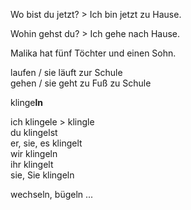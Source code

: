 Wo bist du jetzt?  > Ich bin jetzt zu Hause.  

Wohin gehst du?  > Ich gehe nach Hause.  

Malika hat fünf Töchter und einen Sohn.  

laufen / sie läuft zur Schule  
gehen / sie geht zu Fuß zu Schule  

klinge**ln**  

ich kling~~e~~le > klingle  
du klingelst  
er, sie, es klingelt  
wir klingeln  
ihr klingelt  
sie, Sie klingeln

wechseln, bügeln ...  

